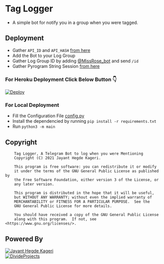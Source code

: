# Tag Logger
- A simple bot for notify you in a group when you were tagged.

## Deployment
- Gather `API_ID` and `API_HASH` [from here](https://my.telegram.org/apps)
- Add the Bot to your Log Group
- Gather Log Group ID by adding [@MissRose_bot](https://telegram.dog/MissRose_bot) and send `/id`
- Gather Pyrogram String Session [from here](https://replit.com/@jayantkageri/StringSession#main.py)

### For Heroku Deployment Click Below Button 👇
[![Deploy](https://www.herokucdn.com/deploy/button.svg)](https://heroku.com/deploy?template=https://github.com/divkix/TagLogger)
<br>

### For Local Deployment
- Fill the Configuration File [config.py](config.py)
- Install the dependencied by running `pip install -r requirements.txt`
- Run `python3 -m main`

## Copyright
```
    Tag Logger, A Telegram Bot to log when you were Mentioning
    Copyright (C) 2021 Jayant Hegde Kageri.

    This program is free software: you can redistribute it or modify
    it under the terms of the GNU General Public License as published by
    the Free Software Foundation, either version 3 of the License, or
    any later version.

    This program is distributed in the hope that it will be useful,
    but WITHOUT ANY WARRANTY; without even the implied warranty of
    MERCHANTABILITY or FITNESS FOR A PARTICULAR PURPOSE.  See the
    GNU General Public License for more details.

    You should have received a copy of the GNU General Public License
    along with this program.  If not, see <https://www.gnu.org/licenses/>.

```
## Powered By
[![Jayant Hegde Kageri](https://img.shields.io/badge/Jayant-Kageri-green?style=for-the-badge&logo=origin)](https://github.com/jayantkageri)
<br> [![DivideProjects](https://img.shields.io/badge/Divide-Projects-green?style=for-the-badge&logo=appveyor)](https://t.me/DivideSupport)
